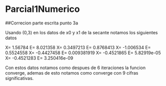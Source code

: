 # Parcial1Numerico

##Correcion parte escrita punto 3a

Usando (0,3) en los datos de x0 y x1 de la secante notamos los siguientes datos

X= 1.56784 	 E= 8.021358 
X= 0.3497213 	 E= 0.8768413 
X= -1.006534 	 E= 0.5524558 
X= -0.4427458 	 E= 0.009381919 
X= -0.4521865 	 E= 5.82919e-05 
X= -0.4521283 	 E= 3.250416e-09 

Con estos datos notamos como despues de 6 iteraciones la funcion converge, ademas
de esto notamos como converge con 9 cifras significativas. 
